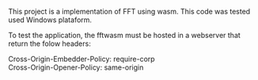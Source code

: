 This project is a implementation of FFT using wasm.
This code was tested used Windows plataform.

To test the application, the fftwasm must be
hosted in a webserver that return the folow 
headers:

Cross-Origin-Embedder-Policy: require-corp<br>
Cross-Origin-Opener-Policy: same-origin<br>
